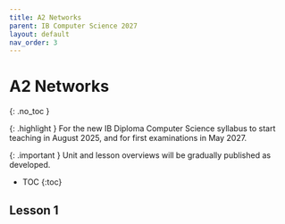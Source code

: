 ```yaml
---
title: A2 Networks
parent: IB Computer Science 2027
layout: default
nav_order: 3
---
```


# A2 Networks
{: .no_toc }

{: .highlight }
For the new IB Diploma Computer Science syllabus to start teaching in August 2025, and for first examinations in May 2027.

{: .important }
Unit and lesson overviews will be gradually published as developed. 

- TOC
{:toc} 

## Lesson 1

